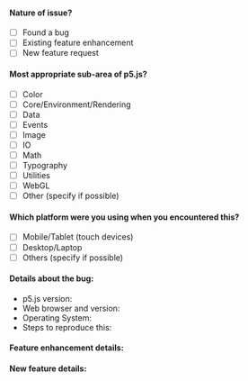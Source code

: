 <!--
Hi there! If you are here to report a bug, or to discuss a feature (new or existing), you can use the below template to get started quickly. Fill out all those parts which you're comfortable with, and delete the remaining ones.

To check any option, replace the "[ ]" with a "[x]". Be sure to check out how it looks in the Preview tab!

Feel free to remove any portion of the template that is not relevant for your issue.
-->

#### Nature of issue?

- [ ] Found a bug
- [ ] Existing feature enhancement
- [ ] New feature request

#### Most appropriate sub-area of p5.js?

- [ ] Color
- [ ] Core/Environment/Rendering
- [ ] Data
- [ ] Events
- [ ] Image
- [ ] IO
- [ ] Math
- [ ] Typography
- [ ] Utilities
- [ ] WebGL
- [ ] Other (specify if possible)

#### Which platform were you using when you encountered this?

- [ ] Mobile/Tablet (touch devices)
- [ ] Desktop/Laptop
- [ ] Others (specify if possible)

<!-- If you found a bug, the following information might prove to be helpful for us. Simply remove whatever you can't determine/don't know. -->
#### Details about the bug: 

- p5.js version: <!-- You can first this in the first line of the p5.js file -->
- Web browser and version: <!-- On Chrome/FireFox/Opera you can enter "about:" in the address bar to find out the version -->
- Operating System: <!-- Ex: Windows/MacOSX/Linux along with version -->
- Steps to reproduce this:
<!-- Include a simple code snippet that demonstrates the problem, along with any console errors produced. If this isn't possible, then simply describe the issue as best you can! -->

<!-- If you want to enhance an existing feature, please describe here, otherwise remove this section -->
#### Feature enhancement details:


<!-- If you want to request a new feature, please describe here, otherwise remove this section -->
#### New feature details:

